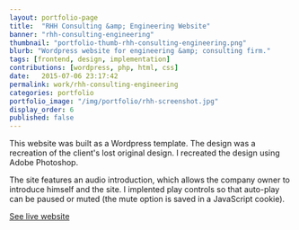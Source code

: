 ```yaml
---
layout: portfolio-page
title:  "RHH Consulting &amp; Engineering Website"
banner: "rhh-consulting-engineering"
thumbnail: "portfolio-thumb-rhh-consulting-engineering.png"
blurb: "Wordpress website for engineering &amp; consulting firm."
tags: [frontend, design, implementation]
contributions: [wordpress, php, html, css]
date:   2015-07-06 23:17:42
permalink: work/rhh-consulting-engineering
categories: portfolio
portfolio_image: "/img/portfolio/rhh-screenshot.jpg"
display_order: 6
published: false
---
```


This website was built as a Wordpress template. The design was a recreation of the client's lost original design. I recreated the design using Adobe Photoshop.

The site features an audio introduction, which allows the company owner to introduce himself and the site. I implented play controls so that auto-play can be paused or muted (the mute option is saved in a JavaScript cookie).

<p class="links">
  <span class="fa fa-link"></span> <a href="http://rhhconsultingengineering.com/">See live website</a>
</p>

